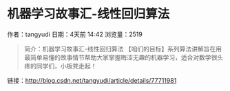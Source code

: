 # 机器学习故事汇-线性回归算法
作者：tangyudi
日期：4天前 14:42
浏览量：2519
> 简介：机器学习故事汇-线性回归算法
【咱们的目标】系列算法讲解旨在用最简单易懂的故事情节帮助大家掌握晦涩无趣的机器学习，适合对数学很头疼的同学们，小板凳走起！

 链接：http://blog.csdn.net/tangyudi/article/details/77711981
